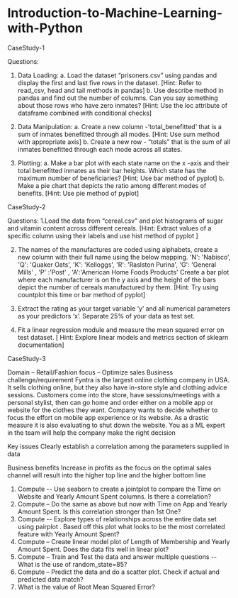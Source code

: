 # Introduction-to-Machine-Learning-with-Python

CaseStudy-1

Questions:
1. Data Loading:
a. Load the dataset “prisoners.csv” using pandas and display the first and last five rows in the dataset.
[Hint: Refer to read_csv, head and tail methods in pandas]
b. Use describe method in pandas and find out the number of columns. Can you say something about those rows who have zero inmates?
[Hint: Use the loc attribute of dataframe combined with conditional checks]

2. Data Manipulation:
a. Create a new column -’total_benefitted’ that is a sum of inmates benefitted through all modes.
[Hint: Use sum method with appropriate axis]
b. Create a new row - “totals” that is the sum of all inmates benefitted through each mode across all states.

3. Plotting:
a. Make a bar plot with each state name on the x -axis and their total benefitted inmates as their bar heights. Which state has the maximum number of beneficiaries?
[Hint: Use bar method of pyplot]
b. Make a pie chart that depicts the ratio among different modes of benefits.
[Hint: Use pie method of pyplot]

CaseStudy-2

Questions:
1.Load the data from “cereal.csv” and plot histograms of sugar and vitamin content across different cereals.
[Hint: Extract values of a specific column using their labels and use hist method of pyplot ]

2. The names of the manufactures are coded using alphabets, create a new column with their full name using the below mapping.
'N': 'Nabisco',
'Q': 'Quaker Oats',
'K': 'Kelloggs',
'R': 'Raslston Purina',
'G': 'General Mills' ,
'P' :'Post' ,
'A':'American Home Foods Products'
Create a bar plot where each manufacturer is on the y axis and the height of the bars depict the number of cereals manufactured by them.
[Hint: Try using countplot this time or bar method of pyplot]

3. Extract the rating as your target variable ‘y’ and all numerical parameters as your predictors ‘x’. Separate 25% of your data as test set.

4. Fit a linear regression module and measure the mean squared error on test dataset.
[ Hint: Explore linear models and metrics section of sklearn documentation]

CaseStudy-3

Domain – Retail/Fashion
focus – Optimize sales
Business challenge/requirement
Fyntra is the largest online clothing company in USA. It sells clothing online, but they also have in-store style and clothing advice sessions. Customers come into the store, have sessions/meetings with a personal stylist, then can go home and order either on a mobile app or website for the clothes they want.
Company wants to decide whether to focus the effort on mobile app experience or its website. As a drastic measure it is also evaluating to shut down the website.
You as a ML expert in the team will help the company make the right decision

Key issues
Clearly establish a correlation among the parameters supplied in data

Business benefits
Increase in profits as the focus on the optimal sales channel will result into the higher top line and the higher bottom line
1. Compute -- Use seaborn to create a jointplot to compare the Time on Website and Yearly Amount Spent columns. Is there a correlation?
2. Compute – Do the same as above but now with Time on App and Yearly Amount Spent. Is this correlation stronger than 1st One?
3. Compute -- Explore types of relationships across the entire data set using pairplot . Based off this plot what looks to be the most correlated feature with Yearly Amount Spent?
4. Compute – Create linear model plot of Length of Membership and Yearly Amount Spent. Does the data fits well in linear plot?
5. Compute – Train and Test the data and answer multiple questions -- What is the use of random_state=85?
6. Compute – Predict the data and do a scatter plot. Check if actual and predicted data match?
7. What is the value of Root Mean Squared Error?
